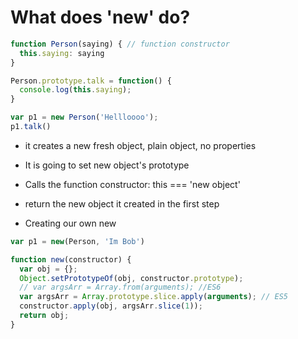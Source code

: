 # What does 'new' do?

```javascript
function Person(saying) { // function constructor
  this.saying: saying
}

Person.prototype.talk = function() {
  console.log(this.saying);
}

var p1 = new Person('Hellloooo');
p1.talk()
```

- it creates a new fresh object, plain object, no properties

- It is going to set new object's prototype

- Calls the function constructor: this === 'new object'

- return the new object it created in the first step

* Creating our own new

```javascript
var p1 = new(Person, 'Im Bob')

function new(constructor) {
  var obj = {};
  Object.setPrototypeOf(obj, constructor.prototype);
  // var argsArr = Array.from(arguments); //ES6
  var argsArr = Array.prototype.slice.apply(arguments); // ES5
  constructor.apply(obj, argsArr.slice(1));
  return obj;
}
```
